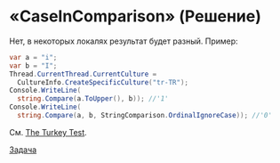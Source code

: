 # «CaseInComparison» (Решение)

Нет, в некоторых локалях результат будет разный. Пример:

```cs
var a = "i";
var b = "I";
Thread.CurrentThread.CurrentCulture = 
  CultureInfo.CreateSpecificCulture("tr-TR");
Console.WriteLine(
  string.Compare(a.ToUpper(), b)); //'1'
Console.WriteLine(
  string.Compare(a, b, StringComparison.OrdinalIgnoreCase)); //'0'
```

См. [The Turkey Test](http://www.moserware.com/2008/02/does-your-code-pass-turkey-test.html).

[Задача](./CaseInComparison-Q.md)